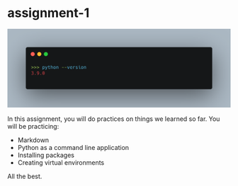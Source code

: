 # assignment-1

![intro image](carbon.png)

In this assignment, you will do practices on things we learned so far. You will be practicing:

- Markdown
- Python as a command line application
- Installing packages
- Creating virtual environments

All the best.
